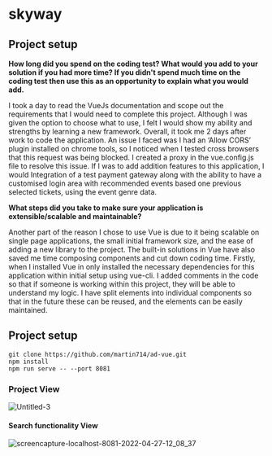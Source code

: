 # skyway

## Project setup
**How long did you spend on the coding test? What would you add to your solution if you had more time? If you didn't spend much time on the coding test then use this as an opportunity to explain what you would add.**

I took a day to read the VueJs documentation and scope out the requirements that I would need to complete this project. Although I was given the option to choose what to use, I felt I would show my ability and strengths by learning a new framework.
Overall, it took me 2 days after work to code the application. An issue I faced was I had an ‘Allow CORS’ plugin installed on chrome tools, so I noticed when I tested cross browsers that this request was being blocked. I created a proxy in the vue.config.js file to resolve this issue.
If I was to add addition features to this application, I would Integration of a test payment gateway along with the ability to have a customised login area with recommended events based one previous selected tickets, using the event genre data.

**What steps did you take to make sure your application is extensible/scalable and maintainable?**

Another part of the reason I chose to use Vue is due to it being scalable on single page applications, the small initial framework size, and the ease of adding a new library to the project. The built-in solutions in Vue have also saved me time composing components and cut down coding time.
Firstly, when I installed Vue in only installed the necessary dependencies for this application within initial setup using vue-cli. I added comments in the code so that if someone is working within this project, they will be able to understand my logic. I have split elements into individual components so that in the future these can be reused, and the elements can be easily maintained. 


## Project setup
```
git clone https://github.com/martin714/ad-vue.git
npm install
npm run serve -- --port 8081
```

### Project View
![Untitled-3](https://user-images.githubusercontent.com/32313044/165504286-4409557f-bf80-4bd7-b3e9-e56a4dea3820.jpg)

#### Search functionality View
![screencapture-localhost-8081-2022-04-27-12_08_37](https://user-images.githubusercontent.com/32313044/165505574-2b89b3ea-febf-4478-8193-f1a7102a43dd.png)

